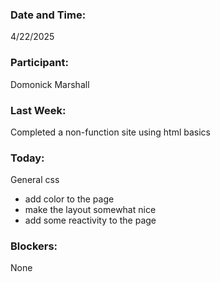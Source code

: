 ### Date and Time:

4/22/2025

### Participant:

Domonick Marshall

### Last Week:

Completed a non-function site using html basics

### Today:

General css
- add color to the page
- make the layout somewhat nice
- add some reactivity to the page

### Blockers:

None

